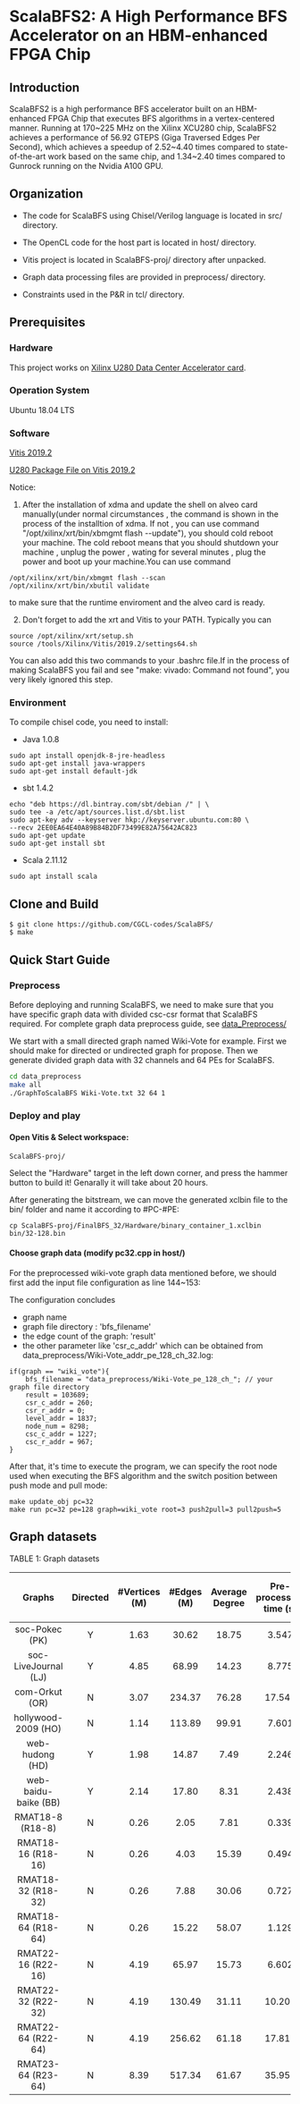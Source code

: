 # ScalaBFS2: A High Performance BFS Accelerator on an HBM-enhanced FPGA Chip

## Introduction

ScalaBFS2 is a high performance BFS accelerator built on an HBM-enhanced FPGA Chip that executes BFS algorithms in a vertex-centered manner. Running at 170~225 MHz on the Xilinx XCU280 chip, ScalaBFS2 achieves a performance of 56.92 GTEPS (Giga Traversed Edges Per Second), which achieves a speedup of 2.52~4.40 times compared to state-of-the-art work based on the same chip, and 1.34~2.40 times compared to Gunrock running on the Nvidia A100 GPU. 

## Organization

- The code for ScalaBFS using Chisel/Verilog language is located in src/ directory. 

- The OpenCL code for the host part is located in host/ directory.

- Vitis project is located in ScalaBFS-proj/ directory after unpacked.

- Graph data processing files are provided in preprocess/ directory.

- Constraints used in the P&R in tcl/ directory.

## Prerequisites

### Hardware

This project works on [Xilinx U280 Data Center Accelerator card](https://www.xilinx.com/products/boards-and-kits/alveo/u280.html).

### Operation System

Ubuntu 18.04 LTS

### Software

[Vitis 2019.2](https://www.xilinx.com/support/download/index.html/content/xilinx/en/downloadNav/vitis/archive-vitis.html)

[U280 Package File on Vitis 2019.2](https://www.xilinx.com/products/boards-and-kits/alveo/u280.html#gettingStarted)

Notice:

1. After the installation of xdma and update the shell on alveo card manually(under normal circumstances , the command is shown in the process of the installtion of xdma. If not , you can use command "/opt/xilinx/xrt/bin/xbmgmt flash --update"), you should cold reboot your machine. The cold reboot means that you should shutdown your machine , unplug the power , wating for several minutes , plug the power and boot up your machine.You can use command 

```
/opt/xilinx/xrt/bin/xbmgmt flash --scan
/opt/xilinx/xrt/bin/xbutil validate
```

to make sure that the runtime enviroment and the alveo card is ready.

2. Don't forget to add the xrt and Vitis to your PATH. Typically you can 

```
source /opt/xilinx/xrt/setup.sh
source /tools/Xilinx/Vitis/2019.2/settings64.sh
```

You can also add this two commands to your .bashrc file.If in the process of making ScalaBFS you fail and see "make: vivado: Command not found", you very likely ignored this step.

### Environment

To compile chisel code, you need to install:

- Java 1.0.8

```
sudo apt install openjdk-8-jre-headless
sudo apt-get install java-wrappers    
sudo apt-get install default-jdk
```

- sbt 1.4.2

```
echo "deb https://dl.bintray.com/sbt/debian /" | \
sudo tee -a /etc/apt/sources.list.d/sbt.list
sudo apt-key adv --keyserver hkp://keyserver.ubuntu.com:80 \
--recv 2EE0EA64E40A89B84B2DF73499E82A75642AC823
sudo apt-get update
sudo apt-get install sbt
```

- Scala 2.11.12

```
sudo apt install scala
```

## Clone and Build 

```
$ git clone https://github.com/CGCL-codes/ScalaBFS/
$ make
```

## Quick Start Guide

### Preprocess

Before deploying and running ScalaBFS, we need to make sure that you have specific graph data with divided csc-csr format that ScalaBFS required.  For complete graph data preprocess guide, see [data_Preprocess/](https://github.com/CGCL-codes/ScalaBFS/tree/master/data_preprocess)

We start with a small directed graph named Wiki-Vote for example. First we should make for directed or undirected graph for propose. Then we generate divided graph data with 32 channels and 64 PEs for ScalaBFS.

```bash
cd data_preprocess
make all
./GraphToScalaBFS Wiki-Vote.txt 32 64 1
```



### Deploy and play

#### Open Vitis & Select workspace:

  ```
  ScalaBFS-proj/
  ```

  Select the "Hardware" target in the left down corner, and press the hammer button to build it! Genarally it will take about 20 hours.

  After generating the bitstream, we can move the generated xclbin file to the bin/ folder and name it according to #PC-#PE:

  ```
  cp ScalaBFS-proj/FinalBFS_32/Hardware/binary_container_1.xclbin bin/32-128.bin
  ```

#### Choose graph data (modify pc32.cpp in host/)

For the preprocessed wiki-vote graph data mentioned before, we should first add the input file configuration as line 144~153:

  The configuration concludes 
  - graph name
  - graph file directory : 'bfs_filename'
  - the edge count of the graph: 'result'
  - the other parameter like 'csr_c_addr' which can be obtained from data_preprocess/Wiki-Vote_addr_pe_128_ch_32.log:

  ```
  if(graph == "wiki_vote"){
      bfs_filename = "data_preprocess/Wiki-Vote_pe_128_ch_"; // your graph file directory
      result = 103689;
      csr_c_addr = 260;
      csr_r_addr = 0;
      level_addr = 1837;
      node_num = 8298;
      csc_c_addr = 1227;
      csc_r_addr = 967;
  }
  ```


After that, it's time to execute the program, we can specify the root node used when executing the BFS algorithm and the switch position between push mode and pull mode:

```
make update_obj pc=32
make run pc=32 pe=128 graph=wiki_vote root=3 push2pull=3 pull2push=5
```


## Graph datasets

TABLE 1: Graph datasets

| **Graphs**               | **Directed** | **\#Vertices (M)** | **\#Edges (M)** | **Average Degree** | **Pre\-processing time (s)** | **Edge\-data Expansion Rate** |
|:------------------------:|:------------:|:--------------:|:-----------:|:-----------:|:------------------------:|:------------------------:|
| soc\-Pokec \(PK\)        | Y            | 1\.63          | 30\.62      | 18\.75      | 3\.547                   | 1\.19                    |
| soc\-LiveJournal \(LJ\)  | Y            | 4\.85          | 68\.99      | 14\.23      | 8\.775                   | 1\.28                    |
| com\-Orkut \(OR\)        | N            | 3\.07          | 234\.37     | 76\.28      | 17\.544                  | 1\.05                    |
| hollywood\-2009 \(HO\)   | N            | 1\.14          | 113\.89     | 99\.91      | 7\.601                   | 1\.04                    |
| web\-hudong \(HD\)       | Y            | 1\.98          | 14\.87      | 7\.49       | 2\.246                   | 1\.48                    |
| web\-baidu\-baike \(BB\) | Y            | 2\.14          | 17\.80      | 8\.31       | 2\.438                   | 1\.44                    |
| RMAT18\-8 \(R18\-8\)     | N            | 0\.26          | 2\.05       | 7\.81       | 0\.339                   | 1\.30                    |
| RMAT18\-16 \(R18\-16\)   | N            | 0\.26          | 4\.03       | 15\.39      | 0\.494                   | 1\.18                    |
| RMAT18\-32 \(R18\-32\)   | N            | 0\.26          | 7\.88       | 30\.06      | 0\.727                   | 1\.10                    |
| RMAT18\-64 \(R18\-64\)   | N            | 0\.26          | 15\.22      | 58\.07      | 1\.129                   | 1\.06                    |
| RMAT22\-16 \(R22\-16\)   | N            | 4\.19          | 65\.97      | 15\.73      | 6\.602                   | 1\.15                    |
| RMAT22\-32 \(R22\-32\)   | N            | 4\.19          | 130\.49     | 31\.11      | 10\.209                  | 1\.09                    |
| RMAT22\-64 \(R22\-64\)   | N            | 4\.19          | 256\.62     | 61\.18      | 17\.818                  | 1\.05                    |
| RMAT23\-64 \(R23\-64\)   | N            | 8\.39          | 517\.34     | 61\.67      | 35\.951                  | 1\.05                    |


